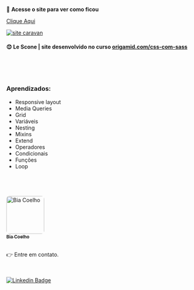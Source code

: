 



:eyes: **Acesse o site para ver como ficou**

[Clique Aqui](https://beatriz-dadalto.github.io/site-leScone-css-com-sass-origamid)

<a href="https://biacoelho.github.io/site-leScone-css-com-sass-origamid">
    <img alt="site caravan" title="ver o site" src="https://github.com/biacoelho/site-leScone-css-com-sass-origamid/blob/main/demo-image.gif" max-width=360px/>
</a>

#### :blush: Le Scone | site desenvolvido no curso [origamid.com/css-com-sass](https://www.origamid.com/curso/css-com-sass/)

<br />
<br />


<br />

### Aprendizados:

- Responsive layout
- Media Queries
- Grid
- Variáveis
- Nesting
- Mixins
- Extend
- Operadores
- Condicionais
- Funções
- Loop


<br />
<br />

### [](https://github.com/biacoelho/reactNative-app-encurtadorDeLinks#--autor)

<a href="https://linktr.ee/biacoelho">
 <img style="border-radius: 8px" src="https://avatars.githubusercontent.com/u/29661219?s=460&u=42024e42215c64adeba9a923579809c57f36fe0d&v=4" width="100px;" alt="Bia Coelho"/>
<br />
<sub><strong>Bia Coelho</strong></sub></a>

<br />
<br />

👉 Entre em contato.

<br />

[![Linkedin Badge](https://img.shields.io/badge/-LinkedIn-blue?style=for-the-badge&logo=Linkedin&logoColor=white&link=https://www.linkedin.com/in/beatriz-dadalto)](https://www.linkedin.com/in/beatriz-dadalto)
